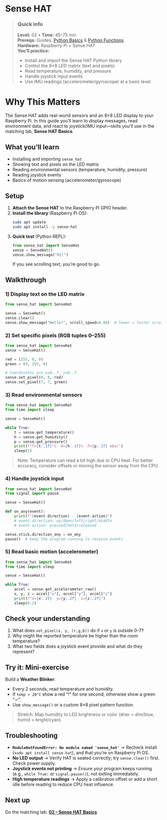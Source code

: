 # Sense HAT

> ### Quick info
> **Level:** 02 • **Time:** 45–75 min  
> **Prereqs:** Guides: [Python Basics](../Guides/00-python-basics.md) & [Python Functions](../Guides/01-python-functions.md)   
> **Hardware:** Raspberry Pi + Sense HAT   
> **You’ll practice:**
> - Install and import the Sense HAT Python library
> - Control the 8×8 LED matrix (text and pixels)
> - Read temperature, humidity, and pressure
> - Handle joystick input events
> - Use IMU readings (accelerometer/gyroscope) at a basic level

# Why This Matters
The Sense HAT adds real-world sensors and an 8×8 LED display to your Raspberry Pi. In this guide you’ll learn to display messages, read environment data, and react to joystick/IMU input—skills you’ll use in the matching lab, **Sense HAT Basics**.

## What you’ll learn
- Installing and importing `sense_hat`
- Showing text and pixels on the LED matrix
- Reading environmental sensors (temperature, humidity, pressure)
- Reading joystick events
- Basics of motion sensing (accelerometer/gyroscope)

## Setup
1. **Attach the Sense HAT** to the Raspberry Pi GPIO header.
2. **Install the library** (Raspberry Pi OS):
   ```bash
   sudo apt update
   sudo apt install -y sense-hat
   ```
3. **Quick test** (Python REPL):
   ```python
   from sense_hat import SenseHat
   sense = SenseHat()
   sense.show_message("Hi!")
   ```
   If you see scrolling text, you’re good to go.

## Walkthrough

### 1) Display text on the LED matrix
```python
from sense_hat import SenseHat

sense = SenseHat()
sense.clear()
sense.show_message("Hello!", scroll_speed=0.08)  # lower = faster scroll
```

### 2) Set specific pixels (RGB tuples 0–255)
```python
from sense_hat import SenseHat
sense = SenseHat()

red = (255, 0, 0)
green = (0, 255, 0)

# Coordinates are x=0..7, y=0..7
sense.set_pixel(0, 0, red)
sense.set_pixel(7, 7, green)
```

### 3) Read environmental sensors
```python
from sense_hat import SenseHat
from time import sleep

sense = SenseHat()

while True:
    t = sense.get_temperature()
    h = sense.get_humidity()
    p = sense.get_pressure()
    print(f"T={t:.1f}°C  H={h:.1f}%  P={p:.1f} mbar")
    sleep(2)
```

> Note: Temperature can read a bit high due to CPU heat. For better accuracy, consider offsets or moving the sensor away from the CPU.

### 4) Handle joystick input
```python
from sense_hat import SenseHat
from signal import pause

sense = SenseHat()

def on_any(event):
    print(f"{event.direction} - {event.action}")
    # event.direction: up/down/left/right/middle
    # event.action: pressed/held/released

sense.stick.direction_any = on_any
pause()  # keep the program running to receive events
```

### 5) Read basic motion (accelerometer)
```python
from sense_hat import SenseHat
from time import sleep

sense = SenseHat()

while True:
    accel = sense.get_accelerometer_raw()
    x, y, z = accel["x"], accel["y"], accel["z"]
    print(f"x={x:.2f}  y={y:.2f}  z={z:.2f}")
    sleep(0.2)
```

## Check your understanding
1. What does `set_pixel(x, y, (r,g,b))` do if `x` or `y` is outside 0–7?
2. Why might the reported temperature be higher than the room temperature?
3. What two fields does a joystick event provide and what do they represent?

## Try it: Mini‑exercise
Build a **Weather Blinker**:
- Every 2 seconds, read temperature and humidity.
- If `temp > 28°C` show a red “!” for one second; otherwise show a green “✓”.
- Use `show_message()` or a custom 8×8 pixel pattern function.

> Stretch: Map humidity to LED brightness or color (drier = dim/blue, humid = bright/cyan).

## Troubleshooting
- **`ModuleNotFoundError: No module named 'sense_hat'`** → Recheck install (`sudo apt install sense-hat`), and that you’re on Raspberry Pi OS.
- **No LED output** → Verify HAT is seated correctly; try `sense.clear()` first. Check power supply.
- **Joystick events not printing** → Ensure your program keeps running (e.g., `while True:` or `signal.pause()`), not exiting immediately.
- **High temperature readings** → Apply a calibration offset or add a short idle before reading to reduce CPU heat influence.

## Next up
Do the matching lab: **[02 – Sense HAT Basics](../Labs/02-sense-hat-basics.md)**

